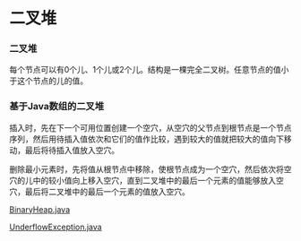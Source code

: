 # 二叉堆

### 二叉堆

每个节点可以有0个儿、1个儿或2个儿。结构是一棵完全二叉树。任意节点的值小于这个节点的儿的值。

### 基于Java数组的二叉堆

插入时，先在下一个可用位置创建一个空穴，从空穴的父节点到根节点是一个节点序列，然后用待插入值依次和它们的值作比较，遇到较大的值就把较大的值向下移动，最后将待插入值放入空穴。

删除最小元素时，先将值从根节点中移除，使根节点成为一个空穴，然后依次将空穴的儿中的较小值向上移入空穴，直到二叉堆中的最后一个元素的值能够放入空穴，最后将二叉堆中的最后一个元素的值放入空穴。

[BinaryHeap.java](http://users.cs.fiu.edu/~weiss/dsaajava3/code/BinaryHeap.java)

[UnderflowException.java](http://users.cs.fiu.edu/~weiss/dsaajava3/code/UnderflowException.java)
